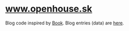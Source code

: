 www.openhouse.sk
================

Blog code inspired by [Book](http://perladvent.org/2012/2012-12-22.html). Blog entries (data) are [here](https://github.com/jreisinger/blog).
